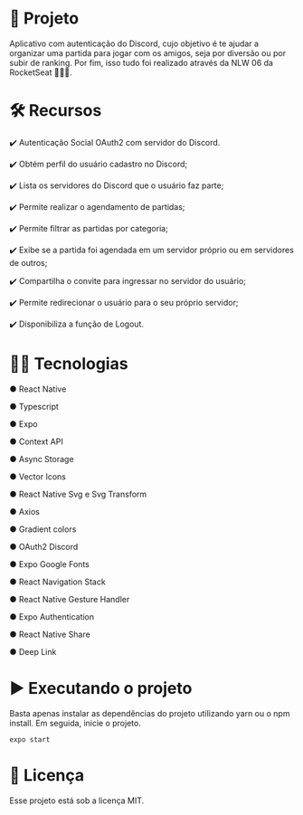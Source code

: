 # 📱 Projeto

Aplicativo com autenticação do Discord, cujo objetivo é te ajudar a organizar uma partida para jogar com os amigos, seja por diversão ou por subir de ranking. Por fim, isso tudo foi realizado através da NLW 06 da RocketSeat 🚀🚀🚀.

# 🛠️ Recursos

 ✔️ Autenticação Social OAuth2 com servidor do Discord.
 
 ✔️ Obtém perfil do usuário cadastro no Discord;
 
 ✔️ Lista os servidores do Discord que o usuário faz parte;
 
 ✔️ Permite realizar o agendamento de partidas;
 
 ✔️ Permite filtrar as partidas por categoria;
 
 ✔️ Exibe se a partida foi agendada em um servidor próprio ou em servidores de outros;
 
 ✔️ Compartilha o convite para ingressar no servidor do usuário;
 
 ✔️ Permite redirecionar o usuário para o seu próprio servidor;
 
 ✔️ Disponibiliza a função de Logout.
 
# 👨‍💻 Tecnologias

 ● React Native
 
 ● Typescript
 
 ● Expo
 
 ● Context API
 
 ● Async Storage
 
 ● Vector Icons
 
 ● React Native Svg e Svg Transform
 
 ● Axios
 
 ● Gradient colors
 
 ● OAuth2 Discord
 
 ● Expo Google Fonts
 
 ● React Navigation Stack
 
 ● React Native Gesture Handler
 
 ● Expo Authentication
 
 ● React Native Share
 
 ● Deep Link
 
# ▶️ Executando o projeto
Basta apenas instalar as dependências do projeto utilizando yarn ou o npm install. Em seguida, inicie o projeto.

`expo start`
 
# 📄 Licença

Esse projeto está sob a licença MIT.
